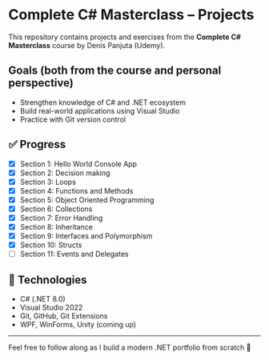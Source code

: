 # Complete C# Masterclass – Projects

This repository contains projects and exercises from the **Complete C# Masterclass** course by Denis Panjuta (Udemy).

## Goals (both from the course and personal perspective)
- Strengthen knowledge of C# and .NET ecosystem
- Build real-world applications using Visual Studio
- Practice with Git version control

## ✅ Progress
- [x] Section  1: Hello World Console App
- [x] Section  2: Decision making
- [x] Section  3: Loops
- [x] Section  4: Functions and Methods
- [x] Section  5: Object Oriented Programming
- [x] Section  6: Collections
- [x] Section  7: Error Handling
- [x] Section  8: Inheritance
- [x] Section  9: Interfaces and Polymorphism
- [x] Section 10: Structs
- [ ] Section 11: Events and Delegates

## 🧠 Technologies
- C# (.NET 8.0)
- Visual Studio 2022
- Git, GitHub, Git Extensions
- WPF, WinForms, Unity (coming up)

---

Feel free to follow along as I build a modern .NET portfolio from scratch 🚀

